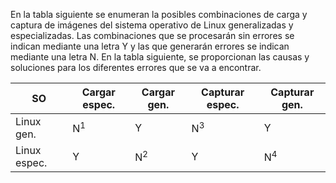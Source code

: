 En la tabla siguiente se enumeran la posibles combinaciones de carga y captura de imágenes del sistema operativo de Linux generalizadas y especializadas. Las combinaciones que se procesarán sin errores se indican mediante una letra Y y las que generarán errores se indican mediante una letra N. En la tabla siguiente, se proporcionan las causas y soluciones para los diferentes errores que se va a encontrar.

| SO | Cargar espec. | Cargar gen. | Capturar espec. | Capturar gen. |
|---------------|--------------|-------------|---------------|--------------|
| Linux gen. | N<sup>1</sup> | Y | N<sup>3</sup> | Y |
| Linux espec. | Y | N<sup>2</sup> | Y | N<sup>4</sup> |
